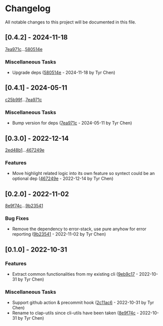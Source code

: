 # Changelog

All notable changes to this project will be documented in this file.

## [0.4.2] - 2024-11-18

[7ea971c](7ea971cc6bc92e0755cc5b6a9961aecb13b3dd6e)...[580514e](580514ebe3c2b95965fb125cc5ede05316bcdf76)

### Miscellaneous Tasks

- Upgrade deps ([580514e](580514ebe3c2b95965fb125cc5ede05316bcdf76) - 2024-11-18 by Tyr Chen)

## [0.4.1] - 2024-05-11

[c25b99f](c25b99ffd63a18c0e0d5491e54069b85c99d7141)...[7ea971c](7ea971cc6bc92e0755cc5b6a9961aecb13b3dd6e)

### Miscellaneous Tasks

- Bump version for deps ([7ea971c](7ea971cc6bc92e0755cc5b6a9961aecb13b3dd6e) - 2024-05-11 by Tyr Chen)

## [0.3.0] - 2022-12-14

[2ed48b1](2ed48b1f71d9613704158d64b6eb710fd908bee5)...[467249e](467249e354cce87dc19eabbe3f4293e6c57d42b8)

### Features

- Move highlight related logic into its own feature so syntect could be an optional dep ([467249e](467249e354cce87dc19eabbe3f4293e6c57d42b8) - 2022-12-14 by Tyr Chen)

## [0.2.0] - 2022-11-02

[8e9f74c](8e9f74cd0b79066404eab92b62600d2947ab040c)...[9b23541](9b235416d2a28c1ef17d84d1acc28c81df7889cb)

### Bug Fixes

- Remove the dependency to error-stack, use pure anyhow for error reporting ([9b23541](9b235416d2a28c1ef17d84d1acc28c81df7889cb) - 2022-11-02 by Tyr Chen)

## [0.1.0] - 2022-10-31

### Features

- Extract common functionalities from my existing cli ([9eb9c17](9eb9c17d30ab8d2268aac4c0f6befda43ea6c8e4) - 2022-10-31 by Tyr Chen)

### Miscellaneous Tasks

- Support github action & precommit hook ([2c11ac6](2c11ac6d0e0726989ad8cac69066fedb3862b866) - 2022-10-31 by Tyr Chen)
- Rename to clap-utils since cli-utils have been taken ([8e9f74c](8e9f74cd0b79066404eab92b62600d2947ab040c) - 2022-10-31 by Tyr Chen)

<!-- generated by git-cliff -->
